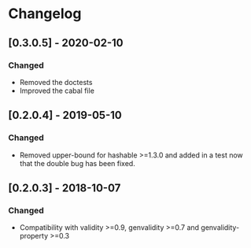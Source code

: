 # Changelog

## [0.3.0.5] - 2020-02-10

### Changed

* Removed the doctests
* Improved the cabal file


## [0.2.0.4] - 2019-05-10

### Changed

* Removed upper-bound for hashable >=1.3.0 and added in a test now that the double bug has been fixed.

## [0.2.0.3] - 2018-10-07

### Changed

* Compatibility with validity >=0.9, genvalidity >=0.7 and genvalidity-property >=0.3
